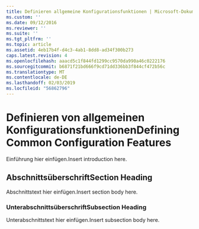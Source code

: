 ```yaml
---
title: Definieren allgemeine Konfigurationsfunktionen | Microsoft-Dokumentation
ms.custom: ''
ms.date: 09/12/2016
ms.reviewer: ''
ms.suite: ''
ms.tgt_pltfrm: ''
ms.topic: article
ms.assetid: 4eb17b4f-d4c3-4ab1-8dd8-ad34f300b273
caps.latest.revision: 4
ms.openlocfilehash: aaacd5c1f844fd1299cc9570da990a46c0222176
ms.sourcegitcommit: b6871f21bd666f9cd71dd336bb3f844cf472b56c
ms.translationtype: MT
ms.contentlocale: de-DE
ms.lasthandoff: 02/03/2019
ms.locfileid: "56862796"
---
```

# <a name="defining-common-configuration-features"></a><span data-ttu-id="4b60f-102">Definieren von allgemeinen Konfigurationsfunktionen</span><span class="sxs-lookup"><span data-stu-id="4b60f-102">Defining Common Configuration Features</span></span>

<span data-ttu-id="4b60f-103">Einführung hier einfügen.</span><span class="sxs-lookup"><span data-stu-id="4b60f-103">Insert introduction here.</span></span>

## <a name="section-heading"></a><span data-ttu-id="4b60f-104">Abschnittsüberschrift</span><span class="sxs-lookup"><span data-stu-id="4b60f-104">Section Heading</span></span>

<span data-ttu-id="4b60f-105">Abschnittstext hier einfügen.</span><span class="sxs-lookup"><span data-stu-id="4b60f-105">Insert section body here.</span></span>

### <a name="subsection-heading"></a><span data-ttu-id="4b60f-106">Unterabschnittsüberschrift</span><span class="sxs-lookup"><span data-stu-id="4b60f-106">Subsection Heading</span></span>

<span data-ttu-id="4b60f-107">Unterabschnittstext hier einfügen.</span><span class="sxs-lookup"><span data-stu-id="4b60f-107">Insert subsection body here.</span></span>
